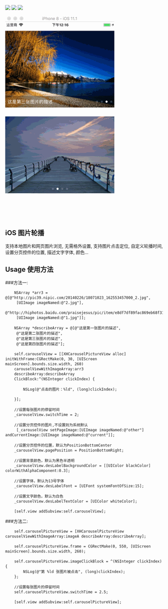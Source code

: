 
![](https://img.shields.io/badge/platform-iOS-red.svg)   ![](https://img.shields.io/badge/language-Objective--C%2FSwift%203.0-orange.svg) ![](https://img.shields.io/badge/license-MIT%20License-brightgreen.svg)


![image](https://raw.githubusercontent.com/Mill0/XHCarouselPicture/master/1.gif) 

## iOS 图片轮播

支持本地图片和网页图片浏览, 无需格外设置, 支持图片点击定位, 自定义轮播时间, 设置分页控件的位置, 描述文字字体, 颜色...



## Usage 使用方法
 ###方法一:
```objc
    NSArray *arr3 = @[@"http://pic39.nipic.com/20140226/18071023_162553457000_2.jpg",
     [UIImage imageNamed:@"2.jpg"], 
     @"http://hiphotos.baidu.com/praisejesus/pic/item/e8df7df89fac869eb68f316d.jpg", 
     [UIImage imageNamed:@"1.jpg"]];

    NSArray *describeArray = @[@"这是第一张图片的描述",
     @"这是第二张图片的描述", 
     @"这是第三张图片的描述", 
     @"这是第四张图片的描述"];

    self.carouselView = [[XHCarouselPictureView alloc] initWithFrame:CGRectMake(0, 30, [UIScreen mainScreen].bounds.size.width, 260) 
    carouselViewWithImageArray:arr3 
    describeArray:describeArray 
    ClickBlock:^(NSInteger clickIndex) {

        NSLog(@"点击的图片：%ld", (long)clickIndex);

    }];

    //设置每张图片的停留时间
    _carouselView.switchTime = 2;

    //设置分页控件的图片,不设置则为系统默认
     [_carouselView setPageImage:[UIImage imageNamed:@"other"] andCurrentImage:[UIImage imageNamed:@"current"]];

    //设置分页控件的位置，默认为PositionBottomCenter
    _carouselView.pagePosition = PositionBottomRight;

    //设置背景颜色，默认为黑色半透明
    _carouselView.desLabelBackgroundColor = [[UIColor blackColor] colorWithAlphaComponent:0.3];

    //设置字体，默认为13号字体
    _carouselView.desLabelFont = [UIFont systemFontOfSize:15];

    //设置文字颜色，默认为白色
    _carouselView.desLabelTextColor = [UIColor whiteColor];

    [self.view addSubview:self.carouselView];
```


 ###方法二:
```objc
    self.carouselPictureView = [XHCarouselPictureView carouselViewWithImageArray:imageA describeArray:describeArray];
    
    self.carouselPictureView.frame = CGRectMake(0, 550, [UIScreen mainScreen].bounds.size.width, 260);
    
    self.carouselPictureView.imageClickBlock = ^(NSInteger clickIndex) {
        NSLog(@"第 %ld 张图片被点击", (long)clickIndex);
    };
    
    //设置每张图片的停留时间
    self.carouselPictureView.switchTime = 2.5;
    
    [self.view addSubview:self.carouselPictureView];

```

